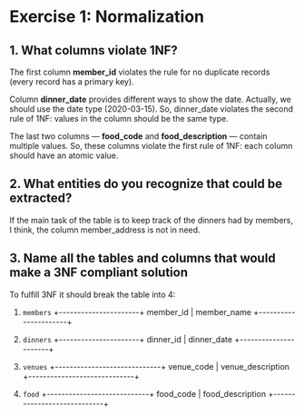 # Exercise 1: Normalization

## 1. What columns violate 1NF?  

The first column **member_id** violates the rule for no duplicate records (every record has a primary key).

Column **dinner_date** provides different ways to show the date.  Actually, we should use the date type (2020-03-15). So, dinner_date  violates the second rule of 1NF: values in the column should be the same type.  

The last two columns — **food_code** and **food_description** — contain multiple values. So, these columns violate the first rule of 1NF: each column should have an atomic value.

## 2. What entities do you recognize that could be extracted?  

If the main task of the table is to keep track of the dinners had by members, I think, the column member_address is not in need.

## 3. Name all the tables and columns that would make a 3NF compliant solution

To fulfill 3NF it should break the table into 4:

1. `members`
+----------------------+
member_id | member_name
+----------------------+

2. `dinners`
+----------------------+
dinner_id | dinner_date
+----------------------+

3. `venues`
+-----------------------------+
venue_code | venue_description
+-----------------------------+

4. `food`
+----------------------------+
food_code |  food_description
+----------------------------+
